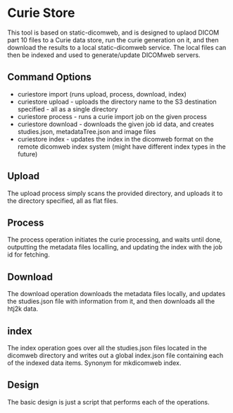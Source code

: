 # Curie Store
This tool is based on static-dicomweb, and is designed to uplaod DICOM part 10 files to a Curie data store, run the curie generation on it, and then download the results to a local static-dicomweb service.  The local files can then be indexed and used to generate/update DICOMweb servers.

## Command Options

* curiestore import <dir-name>     (runs upload, process, download, index)
* curiestore upload <dir-name>     - uploads the directory name to the S3 destination specified - all as a single directory
* curiestore process <dir-name>    - runs a curie import job on the given process
* curiestore download <job-id>     - downloads the given job id data, and creates studies.json, metadataTree.json and image files
* curiestore index   - updates the index in the dicomweb format on the remote dicomweb index system (might have different index types in the future)

## Upload
The upload process simply scans the provided directory, and uploads it to the directory specified, all as flat files.

## Process
The process operation initiates the curie processing, and waits until done, outputting the metadata files localling, and updating the index with the job id for fetching.

## Download
The download operation downloads the metadata files locally, and updates the studies.json file with information from it, and then downloads all the htj2k data.

## index
The index operation goes over all the studies.json files located in the dicomweb directory and writes out a global index.json file containing each of the indexed data items.  Synonym for mkdicomweb index.

## Design
The basic design is just a script that performs each of the operations.

